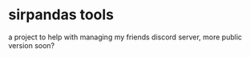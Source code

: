 # sirpandas tools

a project to help with managing my friends discord server, more public version soon?
